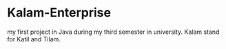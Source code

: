 # Kalam-Enterprise
my first project in Java during my third semester in university. Kalam stand for Katil and Tilam.
